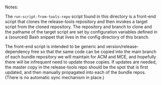 Notes:

The `run-script-from-tools-repo` script found in this directory is a front-end
script that clones the release-tools repository and then invokes a target script
from the cloned repository. The repository and branch to clone and the pathame
of the target script are set by configuration variables defined in a (sourced)
Bash snippet that lives in the config directory of this branch.

The front-end script is intended to be generic and version/release-dependency free so that
the same code can be copied into the main branch of each bundle repository we will maintain
for ACM and MCE, and hopefully there will be infrequent need to update those copies.
If updates are needed, the master copy in the release-tools repo should be the spot
that is first updated, and then manually propagated into each of the bundle repos.
(There is no automatic sync mechanism in place.)
